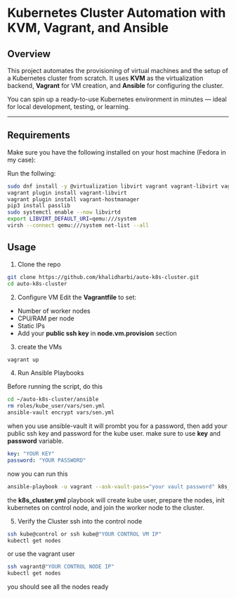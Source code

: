 # Kubernetes Cluster Automation with KVM, Vagrant, and Ansible

## Overview
This project automates the provisioning of virtual machines and the setup of a Kubernetes cluster from scratch.
It uses  **KVM** as the virtualization backend, **Vagrant** for VM creation, and **Ansible** for configuring the cluster.

You can spin up a ready-to-use Kubernetes environment in minutes — ideal for local development, testing, or learning.

---

## Requirements

Make sure you have the following installed on your host machine (Fedora in my case):

Run the follwing:
```bash
sudo dnf install -y @virtualization libvirt vagrant vagrant-libvirt vagrant-sshfs vagrant-hostmanager ansible git ruby-devel
vagrant plugin install vagrant-libvirt
vagrant plugin install vagrant-hostmanager
pip3 install passlib
sudo systemctl enable --now libvirtd
export LIBVIRT_DEFAULT_URI=qemu:///system 
virsh --connect qemu:///system net-list --all
```

## Usage

1. Clone the repo

```bash
git clone https://github.com/khalidharbi/auto-k8s-cluster.git
cd auto-k8s-cluster
```

2. Configure VM
Edit the **Vagrantfile** to set:
- Number of worker nodes
- CPU/RAM per node
- Static IPs
- Add your **public ssh key** in **node.vm.provision** section

3. create the VMs

```bash
vagrant up
```

4. Run Ansible Playbooks

Before running the script, do this
```bash
cd ~/auto-k8s-cluster/ansible
rm roles/kube_user/vars/sen.yml
ansible-vault encrypt vars/sen.yml
```
when you use ansible-vault it will prombt you for a password,
then add your public ssh key and password for the kube user. make sure to use **key** and **password** variable.

```yaml
key: "YOUR KEY"
password: "YOUR PASSWORD"
```

now you can run this
```bash
ansible-playbook -u vagrant --ask-vault-pass="your vault password" k8s_cluster.yml
```
the **k8s_cluster.yml** playbook will create kube user, prepare the nodes, init kubernetes on control node, and join the worker node to the cluster.

5. Verify the Cluster
ssh into the control node
```bash
ssh kube@control or ssh kube@"YOUR CONTROL VM IP"
kubectl get nodes
```
or use the vagrant user
```bash
ssh vagrant@"YOUR CONTROL NODE IP"
kubectl get nodes
```
you should see all the nodes ready
